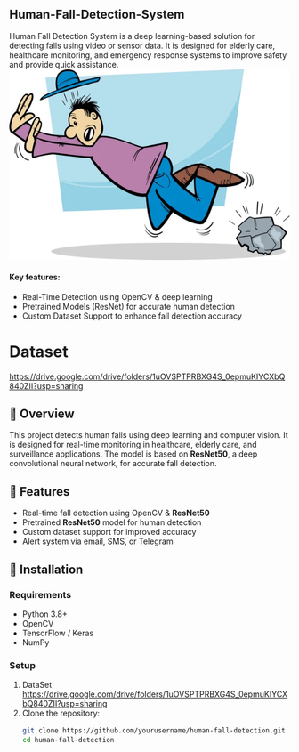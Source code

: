 ## Human-Fall-Detection-System
Human Fall Detection System is a deep learning-based solution for detecting falls using video or sensor data. It is designed for elderly care, healthcare monitoring, and emergency response systems to improve safety and provide quick assistance.
![Demo](HumanFall.jpg)  
#### Key features:
- Real-Time Detection using OpenCV & deep learning
- Pretrained Models (ResNet) for accurate human detection
- Custom Dataset Support to enhance fall detection accuracy


# Dataset
https://drive.google.com/drive/folders/1uOVSPTPRBXG4S_0epmuKIYCXbQ840ZII?usp=sharing


## 📌 Overview  
This project detects human falls using deep learning and computer vision. It is designed for real-time monitoring in healthcare, elderly care, and surveillance applications. The model is based on **ResNet50**, a deep convolutional neural network, for accurate fall detection.  

## 🚀 Features  
- Real-time fall detection using OpenCV & **ResNet50**  
- Pretrained **ResNet50** model for human detection  
- Custom dataset support for improved accuracy  
- Alert system via email, SMS, or Telegram  

## 📂 Installation  
### Requirements  
- Python 3.8+  
- OpenCV  
- TensorFlow / Keras  
- NumPy  


### Setup  
1. DataSet
   https://drive.google.com/drive/folders/1uOVSPTPRBXG4S_0epmuKIYCXbQ840ZII?usp=sharing
2. Clone the repository: 
   ```bash
   git clone https://github.com/yourusername/human-fall-detection.git
   cd human-fall-detection
